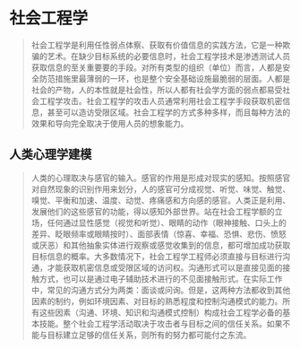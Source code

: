 # 社会工程学

> 社会工程学是利用任性弱点体察、获取有价值信息的实践方法，它是一种欺骗的艺术。在缺少目标系统的必要信息时，社会工程学技术是渗透测试人员获取信息的至关重要要的手段。对所有类型的组织（单位）而言，人都是安全防范措施里最薄弱的一环，也是整个安全基础设施最脆弱的层面。人都是社会的产物，人的本性就是社会性，所以人都有社会学方面的弱点都易受社会工程学攻击。社会工程学的攻击人员通常利用社会工程学手段获取机密信息，甚至可以造访受限区域。社会工程学的方式多种多样，而且每种方法的效果和导向完全取决于使用人员的想象能力。

## 人类心理学建模

> 人类的心理取决与感官的输入。感官的作用是形成对现实的感知。按照感官对自然现象的识别作用来划分，人的感官可分成视觉、听觉、味觉、触觉、嗅觉、平衡和加速、温度、动觉、疼痛感和方向感的感官。人类正是利用、发展他们的这些感官的功能，得以感知外部世界。站在社会工程学额的立场，任何通过显性感觉（视觉和听觉）、眼睛的动作（眼神接触、口头上的差异、眨眼频率或眼睛按时）、面部表情（惊喜、幸福、恐惧、悲伤、愤怒或厌恶）和其他抽象实体进行观察或感觉收集到的信息，都可增加成功获取目标信息的概率。大多数情况下，社会工程学工程师必须直接与目标进行沟通，才能获取机密信息或受限区域的访问权。沟通形式可以是直接见面的接触方式，也可以是通过电子辅助技术进行的不见面接触形式。在实际工作中，常见的沟通方式分为两类：面谈或问询。但是，这两种方法都收到其他因素的制约，例如环境因素、对目标的熟悉程度和控制沟通模式的能力。所有这些因素（沟通、环境、知识和沟通模式控制）构成社会工程学必备的基本技能。整个社会工程学活动取决于攻击者与目标之间的信任关系。如果不能与目标建立足够的信任关系，则所有的努力都可能付之东流。
